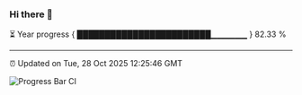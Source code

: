 ### Hi there 👋

⏳ Year progress { ████████████████████████▁▁▁▁▁▁ } 82.33 %

---

⏰ Updated on Tue, 28 Oct 2025 12:25:46 GMT

![Progress Bar CI](https://github.com/code-lakshay/GitHub-Actions-Demo/workflows/Progress%20Bar%20CI/badge.svg)
